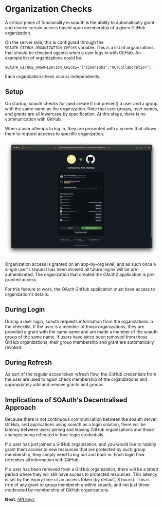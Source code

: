 Organization Checks
===================

A critical piece of funcionality in soauth is the ability to automatically grant
and revoke certain access based upon membership of a given GitHub organization.

On the server side, this is configured through the `SOAUTH_GITHUB_ORGANIZATION_CHECKS`
variable. This is a list of organizations that should be checked against when a user
logs in with GitHub. An example list of organizations could be:
```
SOAUTH_GITHUB_ORGANIZATION_CHECKS='["simonsobs","ACTCollaboration"]'
```
Each organization check occurs independently.


Setup
-----

On startup, soauth checks for (and create if not present) a user and a group
with the same name as the organization. Note that user groups, user names, and
grants are all lowercase by specification. At this stage, there is no
communication wtih GitHub.

When a user attemps to log in, they are presented with a screen that allows
them to request acceess to specific organization.

![The organization login view](org_login.png)

Organization access is granted on an app-by-org level, and as such once a single
user's request has been allowed all future logins will be pre-authenticated. The
organization that created the OAuth2 application is pre-granted access.

For this feature to work, the OAuth GitHub application must have access to
organization's details.


During Login
------------

During a user login, soauth requests information from the organizations in the
checklist. If the user is a member of those organizations, they are provided a
grant with the same name and are made a member of the soauth group of the same
name. If users have since been removed from those GitHub organizations, their
group membership and grant are automatically revoked.


During Refresh
--------------

As part of the regular acces token refresh flow, the GitHub credentials from the
user are used to again check membership of the organizations and appropriately
add and remove grants and groups.


Implications of SOAuth's Decentralised Approach
-----------------------------------------------

Because there is not continuous communication between the soauth server, GitHub,
and applications using soauth as a login solution, there will be latency between
users joining and leaving GitHub organizations and those changes being reflected
in their login credentials.

If a user has just joined a GitHub organization, and you would like to rapidly
grant them access to new resources that are protected by such group membership,
they simply need to log out and back in. Each login flow refreshes all information
with GitHub.

If a user has been removed from a GitHub organization, there will be a latent
period where they will still have access to protected resources. This latency
is set by the expiry time of an access token (by default, 8 hours). This is
true of any grant or group membership within soauth, and not just those
moderated by membership of GitHub organizations.

**Next**: [API keys](api_keys.md)